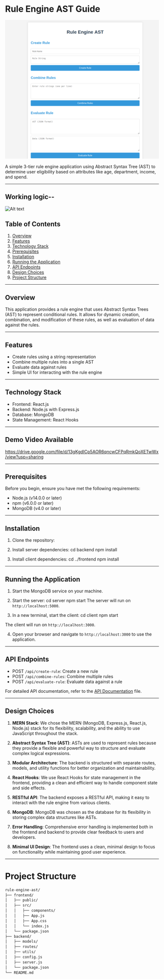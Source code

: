 # Rule Engine AST Guide

![Alt text](./images/RuleEngine.png)

A simple 3-tier rule engine application using Abstract Syntax Tree (AST) to determine user eligibility based on attributes like age, department, income, and spend.

---

## Working logic--

![Alt text](https://raw.githubusercontent.com/yatigautam/Rule-Based-Engine./refs/heads/main/images/rule-based-engine-working%20flowchart.webp)

## Table of Contents

1. [Overview](#overview)
2. [Features](#features)
3. [Technology Stack](#technology-stack)
4. [Prerequisites](#prerequisites)
5. [Installation](#installation)
6. [Running the Application](#running-the-application)
7. [API Endpoints](#api-endpoints)
8. [Design Choices](#design-choices)
9. [Project Structure](#project-structure)

---

## Overview

This application provides a rule engine that uses Abstract Syntax Trees (AST) to represent conditional rules. It allows for dynamic creation, combination, and modification of these rules, as well as evaluation of data against the rules.

---

## Features

- Create rules using a string representation
- Combine multiple rules into a single AST
- Evaluate data against rules
- Simple UI for interacting with the rule engine

---

## Technology Stack

- Frontend: React.js
- Backend: Node.js with Express.js
- Database: MongoDB
- State Management: React Hooks

---

## Demo Video Available 
https://drive.google.com/file/d/13gKgdICp5AOR6qncwCFPqRmkQoXETwWx/view?usp=sharing

---

## Prerequisites

Before you begin, ensure you have met the following requirements:

- Node.js (v14.0.0 or later)
- npm (v6.0.0 or later)
- MongoDB (v4.0 or later)

---

## Installation

1. Clone the repository:

2. Install server dependencies:
   cd backend npm install

3. Install client dependencies:
   cd ../frontend npm install

---

## Running the Application

1. Start the MongoDB service on your machine.

2. Start the server:
   cd server npm start
   The server will run on `http://localhost:5000`.

3. In a new terminal, start the client:
   cd client npm start

The client will run on `http://localhost:3000`.

4. Open your browser and navigate to `http://localhost:3000` to use the application.

---

## API Endpoints

- POST `/api/create-rule`: Create a new rule
- POST `/api/combine-rules`: Combine multiple rules
- POST `/api/evaluate-rule`: Evaluate data against a rule

For detailed API documentation, refer to the [API Documentation](API_DOCUMENTATION.md) file.

---

## Design Choices

1. **MERN Stack**: We chose the MERN (MongoDB, Express.js, React.js, Node.js) stack for its flexibility, scalability, and the ability to use JavaScript throughout the stack.

2. **Abstract Syntax Tree (AST)**: ASTs are used to represent rules because they provide a flexible and powerful way to structure and evaluate complex logical expressions.

3. **Modular Architecture**: The backend is structured with separate routes, models, and utility functions for better organization and maintainability.

4. **React Hooks**: We use React Hooks for state management in the frontend, providing a clean and efficient way to handle component state and side effects.

5. **RESTful API**: The backend exposes a RESTful API, making it easy to interact with the rule engine from various clients.

6. **MongoDB**: MongoDB was chosen as the database for its flexibility in storing complex data structures like ASTs.

7. **Error Handling**: Comprehensive error handling is implemented both in the frontend and backend to provide clear feedback to users and developers.

8. **Minimal UI Design**: The frontend uses a clean, minimal design to focus on functionality while maintaining good user experience.

---

# Project Structure

```bash
rule-engine-ast/  
├── frontend/  
│   ├── public/  
│   ├── src/  
│   │   ├── components/  
│   │   ├── App.js  
│   │   ├── App.css  
│   │   └── index.js  
│   └── package.json  
├── backend/  
│   ├── models/  
│   ├── routes/  
│   ├── utils/  
│   ├── config.js  
│   ├── server.js  
│   └── package.json  
└── README.md  
```
